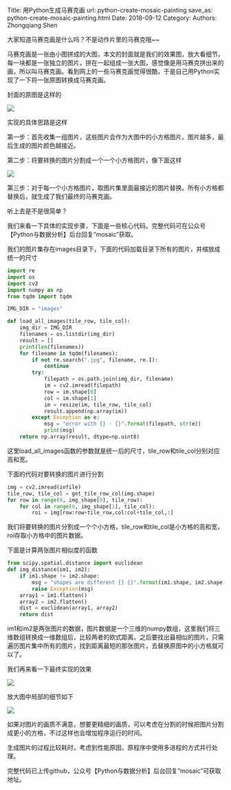 Title: 用Python生成马赛克画
url: python-create-mosaic-painting
save_as: python-create-mosaic-painting.html
Date: 2018-09-12
Category:
Authors: Zhongqiang Shen

大家知道马赛克画是什么吗？不是动作片里的马赛克哦~~

马赛克画是一张由小图拼成的大图，本文的封面就是我们的效果图，放大看细节，每一块都是一张独立的图片，拼在一起组成一张大图，感觉像是用马赛克拼出来的画，所以叫马赛克画。看到网上的一些马赛克画觉得很酷，于是自己用Python实现了一下将一张原图转换成马赛克画。




封面的原图是这样的

![]({static}/images/v2-02d2a072293c25d903646202c30e8410_r.jpg)




实现的具体思路是这样

第一步：首先收集一组图片，这些图片会作为大图中的小方格图片。图片越多，最后生成的图片颜色越接近。

第二步：将要转换的图片分割成一个一个小方格图片，像下面这样

![]({static}/images/v2-13616576364baef8063e962f9cb8ae6e_r.jpg)

第三步：对于每一个小方格图片，取图片集里面最接近的图片替换。所有小方格都替换后，就生成了我们最终的马赛克画。

听上去是不是很简单？




我们来看一下具体的实现步骤，下面是一些核心代码。完整代码可在公众号【Python与数据分析】后台回复“mosaic”获取。


我们的图片集存在images目录下，下面的代码加载目录下所有的图片，并缩放成统一的尺寸

```python
import re
import os
import cv2
import numpy as np
from tqdm import tqdm

IMG_DIR = "images"

def load_all_images(tile_row, tile_col):
    img_dir = IMG_DIR
    filenames = os.listdir(img_dir)
    result = []
    print(len(filenames))
    for filename in tqdm(filenames):
        if not re.search(".jpg", filename, re.I):
            continue
        try:
            filepath = os.path.join(img_dir, filename)
            im = cv2.imread(filepath)
            row = im.shape[0]
            col = im.shape[1]
            im = resize(im, tile_row, tile_col)
            result.append(np.array(im))
        except Exception as e:
            msg = "error with {} - {}".format(filepath, str(e))
            print(msg)
    return np.array(result, dtype=np.uint8)

```

这里load\_all\_images函数的参数就是统一后的尺寸，tile\_row和tile\_col分别对应高和宽。




下面的代码对要转换的图片进行分割

```python
img = cv2.imread(infile)
tile_row, tile_col = get_tile_row_col(img.shape)
for row in range(0, img_shape[0], tile_row):
    for col in range(0, img_shape[1], tile_col):
        roi = img[row:row+tile_row,col:col+tile_col,:]

```

我们将要转换的图片分割成一个个小方格，tile\_row和tile\_col是小方格的高和宽，roi存取小方格中的图片数据。




下面是计算两张图片相似度的函数

```python
from scipy.spatial.distance import euclidean
def img_distance(im1, im2):
    if im1.shape != im2.shape:
        msg = "shapes are different {} {}".format(im1.shape, im2.shape)
        raise Exception(msg)
    array1 = im1.flatten()
    array2 = im2.flatten()
    dist = euclidean(array1, array2)
    return dist

```

im1和im2是两张图片的数据，图片数据是一个三维的numpy数组，这里我们将三维数组转换成一维数组后，比较两者的欧式距离。之后要找出最相似的图片，只需遍历图片集中所有的图片，找到距离最短的那张图片，去替换原图中的小方格就可以了。




我们再来看一下最终实现的效果

![]({static}/images/v2-97cb4cfc307a40b0121560e6f1de3dcd_r.jpg)

放大图中局部的细节如下

![]({static}/images/v2-c4506d984d721fb8cfbd9f502911d36d_r.jpg)

如果对图片的画质不满意，想要更精细的画质，可以考虑在分割的时候把图片分割成更小的方格，不过这样也会增加程序运行的时间。

生成图片的过程比较耗时，考虑到性能原因，原程序中使用多进程的方式并行处理。




完整代码已上传github，公众号【Python与数据分析】后台回复“mosaic”可获取地址。



